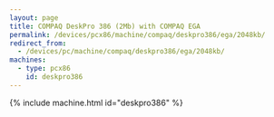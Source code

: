 ```yaml
---
layout: page
title: COMPAQ DeskPro 386 (2Mb) with COMPAQ EGA
permalink: /devices/pcx86/machine/compaq/deskpro386/ega/2048kb/
redirect_from:
  - /devices/pc/machine/compaq/deskpro386/ega/2048kb/
machines:
  - type: pcx86
    id: deskpro386
---
```


{% include machine.html id="deskpro386" %}

